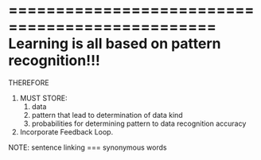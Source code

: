 ================================================
Learning is all based on pattern recognition!!!
========================================================================
THEREFORE
1. MUST STORE:
    1. data
    2. pattern that lead to determination of data kind
    3. probabilities for determining pattern to data recognition accuracy
2. Incorporate Feedback Loop.



NOTE: sentence linking === synonymous words
